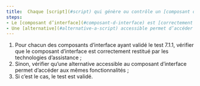 ```yaml
---
title:  Chaque [script](#script) qui génère ou contrôle un [composant d’interface](#composant-d-interface) respecte-t-il une de ces conditions ?
steps:
- Le [composant d’interface](#composant-d-interface) est [correctement restitué](#correctement-restitue-par-les-technologies-d-assistance) par les technologies d’assistance ;
- Une [alternative](#alternative-a-script) accessible permet d’accéder aux mêmes fonctionnalités.
---
```


1. Pour chacun des composants d’interface ayant validé le test 7.1.1, vérifier que le composant d’interface est correctement restitué par les technologies d’assistance ;
2. Sinon, vérifier qu’une alternative accessible au composant d’interface permet d’accéder aux mêmes fonctionnalités ;
3. Si c’est le cas, le test est validé.
